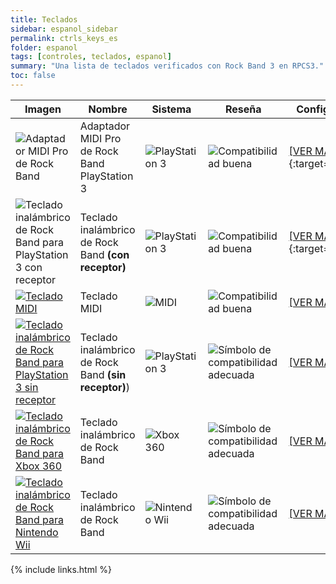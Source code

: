 ```yaml
---
title: Teclados
sidebar: espanol_sidebar
permalink: ctrls_keys_es
folder: espanol
tags: [controles, teclados, espanol]
summary: "Una lista de teclados verificados con Rock Band 3 en RPCS3."
toc: false
---
```


| Imagen | Nombre | Sistema | Reseña | Configuración |
|--|--|--|--|--|
|![Adaptador MIDI Pro de Rock Band](https://carlmylo.github.io/docu-rpcs3/images/instruments/list/drmmpaps3.png)  | Adaptador MIDI Pro de Rock Band PlayStation 3 | ![PlayStation 3](https://carlmylo.github.io/docu-rpcs3/images/instruments/plat/ps3.png) | ![Compatibilidad buena](https://carlmylo.github.io/docu-rpcs3/images/instruments/compat/great.png) |[[VER MAS]](https://carlmylo.github.io/docu-rpcs3/adv_passthrough_es){:target="_blank"} |
|![Teclado inalámbrico de Rock Band para PlayStation 3 con receptor](https://carlmylo.github.io/docu-rpcs3/images/instruments/list/prokeys.png)  | Teclado inalámbrico de Rock Band **(con receptor)** | ![PlayStation 3](https://carlmylo.github.io/docu-rpcs3/images/instruments/plat/ps3.png) | ![Compatibilidad buena](https://carlmylo.github.io/docu-rpcs3/images/instruments/compat/great.png) |[[VER MAS]](https://carlmylo.github.io/docu-rpcs3/adv_passthrough_es){:target="_blank"} |
|[![Teclado MIDI](https://carlmylo.github.io/docu-rpcs3/images/instruments/list/promidi.png)](https://carlmylo.github.io/docu-rpcs3/ctrls_keys_midi_es "Teclado MIDI") | Teclado MIDI | ![MIDI](https://carlmylo.github.io/docu-rpcs3/images/instruments/plat/midi.png) | ![Compatibilidad buena](https://carlmylo.github.io/docu-rpcs3/images/instruments/compat/great.png) |[[VER MAS]](https://carlmylo.github.io/docu-rpcs3/ctrls_keys_midi_es) |
|[![Teclado inalámbrico de Rock Band para PlayStation 3 sin receptor](https://carlmylo.github.io/docu-rpcs3/images/instruments/list/prokeys.png)](https://carlmylo.github.io/docu-rpcs3/ctrls_keys_ps3_es "Teclado inalámbrico de Rock Band") | Teclado inalámbrico de Rock Band **(sin receptor)**) | ![PlayStation 3](https://carlmylo.github.io/docu-rpcs3/images/instruments/plat/ps3.png) | ![Símbolo de compatibilidad adecuada](https://carlmylo.github.io/docu-rpcs3/images/instruments/compat/okay.png) |[[VER MAS]](https://carlmylo.github.io/docu-rpcs3/ctrls_keys_ps3_es) |
|[![Teclado inalámbrico de Rock Band para Xbox 360](https://carlmylo.github.io/docu-rpcs3/images/instruments/list/prokeys.png)](https://carlmylo.github.io/docu-rpcs3/ctrls_keys_360_es "Teclado inalámbrico de Rock Band") | Teclado inalámbrico de Rock Band | ![Xbox 360](https://carlmylo.github.io/docu-rpcs3/images/instruments/plat/360.png) | ![Símbolo de compatibilidad adecuada](https://carlmylo.github.io/docu-rpcs3/images/instruments/compat/okay.png) |[[VER MAS]](https://carlmylo.github.io/docu-rpcs3/ctrls_keys_360_es) |
|[![Teclado inalámbrico de Rock Band para Nintendo Wii](https://carlmylo.github.io/docu-rpcs3/images/instruments/list/prokeys.png)](https://carlmylo.github.io/docu-rpcs3/ctrls_keys_wii_es "Teclado inalámbrico de Rock Band") | Teclado inalámbrico de Rock Band | ![Nintendo Wii](https://carlmylo.github.io/docu-rpcs3/images/instruments/plat/wii.png) | ![Símbolo de compatibilidad adecuada](https://carlmylo.github.io/docu-rpcs3/images/instruments/compat/okay.png) |[[VER MAS]](https://carlmylo.github.io/docu-rpcs3/ctrls_keys_wii_es) |



{% include links.html %}